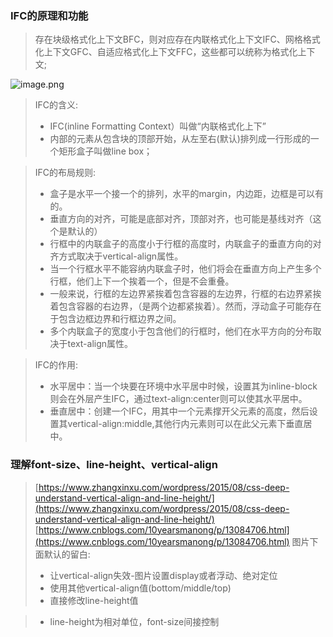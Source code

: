 ### IFC的原理和功能
> 存在块级格式化上下文BFC，则对应存在内联格式化上下文IFC、网格格式化上下文GFC、自适应格式化上下文FFC，这些都可以统称为格式化上下文;

![image.png](https://cdn.nlark.com/yuque/0/2020/png/454050/1595836370886-bf1a8646-ed4e-4d13-bc81-036fa4d08220.png#align=left&display=inline&height=292&margin=%5Bobject%20Object%5D&name=image.png&originHeight=562&originWidth=881&size=58668&status=done&style=none&width=458)
> IFC的含义:
> - IFC(inline Formatting Context）叫做“内联格式化上下”
> - 内部的元素从包含块的顶部开始，从左至右(默认)排列成一行形成的一个矩形盒子叫做line box；
> 


> IFC的布局规则:
> - 盒子是水平一个接一个的排列，水平的margin，内边距，边框是可以有的。
> - 垂直方向的对齐，可能是底部对齐，顶部对齐，也可能是基线对齐（这个是默认的）
> - 行框中的内联盒子的高度小于行框的高度时，内联盒子的垂直方向的对齐方式取决于vertical-align属性。
> - 当一个行框水平不能容纳内联盒子时，他们将会在垂直方向上产生多个行框，他们上下一个挨着一个，但是不会重叠。
> - 一般来说，行框的左边界紧挨着包含容器的左边界，行框的右边界紧挨着包含容器的右边界，（是两个边都紧挨着）。然而，浮动盒子可能存在于包含边框边界和行框边界之间。
> - 多个内联盒子的宽度小于包含他们的行框时，他们在水平方向的分布取决于text-align属性。
> 

> IFC的作用:
> - 水平居中：当一个块要在环境中水平居中时候，设置其为inline-block则会在外层产生IFC，通过text-align:center则可以使其水平居中。
> - 垂直居中：创建一个IFC，用其中一个元素撑开父元素的高度，然后设置其vertical-align:middle,其他行内元素则可以在此父元素下垂直居中。

### 理解font-size、line-height、vertical-align
> [https://www.zhangxinxu.com/wordpress/2015/08/css-deep-understand-vertical-align-and-line-height/](https://www.zhangxinxu.com/wordpress/2015/08/css-deep-understand-vertical-align-and-line-height/)
> [https://www.cnblogs.com/10yearsmanong/p/13084706.html](https://www.cnblogs.com/10yearsmanong/p/13084706.html)
> 图片下面默认的留白:
> - 让vertical-align失效-图片设置display或者浮动、绝对定位
> - 使用其他vertical-align值(bottom/middle/top)
> - 直接修改line-height值

> - line-height为相对单位，font-size间接控制




